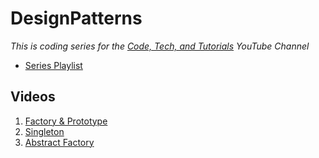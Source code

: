 # DesignPatterns

*This is coding series for the [Code, Tech, and Tutorials](https://www.youtube.com/c/codetechandtutorials) YouTube Channel*

- [Series Playlist](https://www.youtube.com/playlist?list=PLalVdRk2RC6otl3oBU2cn-P6DWi1y1PS3)

## Videos
1. [Factory & Prototype](https://youtu.be/YzZAdOsd4x0)
2. [Singleton](https://youtu.be/KaF2A2L54Gk)
3. [Abstract Factory](https://youtu.be/TjQAoN0ZD9M)
